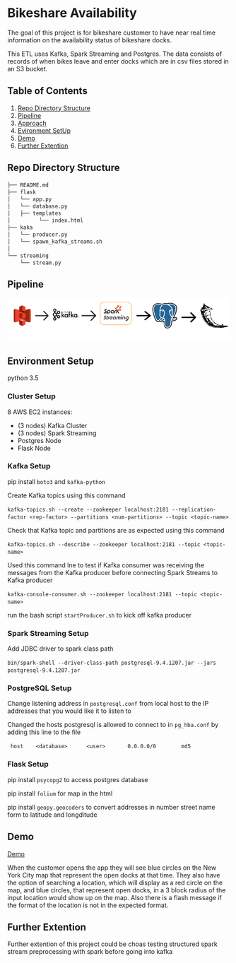 # Bikeshare Availability

The goal of this project is for bikeshare customer to have near real time information on the availability status of bikeshare docks.

This ETL uses Kafka, Spark Streaming and Postgres. The data consists of records of when bikes leave and enter docks which are in csv files stored in an S3 bucket.


## Table of Contents
1. [Repo Directory Structure](README.md#Repo-Directory-Structure)
2. [Pipeline](README.md#Pipeline)
3. [Approach](README.md#Approach)
4. [Evironment SetUp](README.md#Evironment-Setup)
5. [Demo](README.md#Demo)
6. [Further Extention](README.md#Further-Extention)




## Repo Directory Structure

    ├── README.md
    ├── flask
    │   └── app.py
    │   └── database.py
    │   ├── templates
    │         └── index.html
    ├── kaka
    │   └── producer.py
    │   └── spawn_kafka_streams.sh
    │  
    └── streaming
        └── stream.py
    
## Pipeline

![alt text](pic/pipeline.png)

## Environment Setup
python 3.5
### Cluster Setup
8 AWS EC2 instances:

- (3 nodes) Kafka Cluster
- (3 nodes) Spark Streaming
- Postgres Node
- Flask Node

### Kafka Setup
pip install `boto3` and `kafka-python`

Create Kafka topics using this command

`kafka-topics.sh --create --zookeeper localhost:2181 --replication-factor <rep-factor> --partitions <num-partitions> --topic <topic-name>`

Check that Kafka topic and partitions are as expected using this command 

`kafka-topics.sh --describe --zookeeper localhost:2181 --topic <topic-name>`

Used this command lne to test if Kafka consumer was receiving the messages from the Kafka producer before connecting Spark Streams to Kafka producer

`kafka-console-consumer.sh --zookeeper localhost:2181 --topic <topic-name>`

run the bash script `startProducer.sh` to kick off kafka producer

### Spark Streaming Setup
Add JDBC driver to spark class path

`bin/spark-shell --driver-class-path postgresql-9.4.1207.jar --jars postgresql-9.4.1207.jar`

### PostgreSQL Setup
Change listening address in `postgresql.conf` from local host to the IP addresses that you would like it to listen to

Changed the hosts postgresql is allowed to connect to in `pg_hba.conf` by adding this line to the file

` host    <database>      <user>       0.0.0.0/0        md5`

### Flask Setup
pip install `psycopg2` to access postgres database

pip install `folium` for map in the html

pip install `geopy.geocoders` to convert addresses in number street name form to latitude and longditude

## Demo
[Demo](https://www.youtube.com/watch?v=QS-lSPjHsqQ)

When the customer opens the app they will see blue circles on the New York City map that represent the open docks at that time. They also have the option of searching a location, which will display as a red circle on the map, and blue circles, that represent open docks, in a 3 block radius of the input location would show up on the map. Also there is a flash message if the format of the location is not in the expected format. 

## Further Extention
Further extention of this project could be choas testing
structured spark stream
preprocessing with spark before going into kafka
